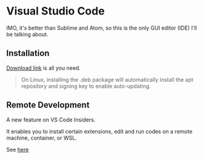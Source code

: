 # Visual Studio Code

IMO, it's better than Sublime and Atom, so this is the only GUI editor (IDE) I'll be talking about.

## Installation

[Download link](https://code.visualstudio.com/Download) is all you need.

> On Linux, installing the .deb package will automatically install the apt repository and signing key to enable auto-updating.

## Remote Development

A new feature on VS Code Insiders.

It enables you to install certain extensions, edit and run codes on a remote machine, container, or WSL.

See [here](./remote_dev.md)
